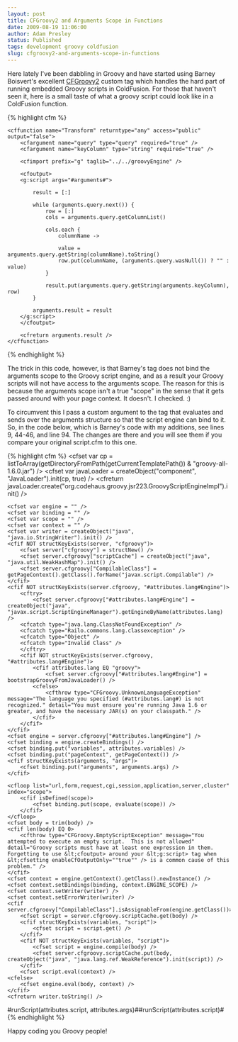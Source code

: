 ```yaml
---
layout: post
title: CFGroovy2 and Arguments Scope in Functions
date: 2009-08-19 11:06:00
author: Adam Presley
status: Published
tags: development groovy coldfusion
slug: cfgroovy2-and-arguments-scope-in-functions
---
```

Here lately I've been dabbling in Groovy and have started using Barney
Boisvert's excellent [CFGroovy2](http://www.barneyb.com/barneyblog/projects/cfgroovy2/) 
custom tag which handles the hard part of running embedded Groovy 
scripts in ColdFusion. For those that haven't seen it, here is a small 
taste of what a groovy script could look like in a ColdFusion function.  

{% highlight cfm %}
<cfcomponent>

	<cffunction name="Transform" returntype="any" access="public" output="false">
		<cfargument name="query" type="query" required="true" />
		<cfargument name="keyColumn" type="string" required="true" />

		<cfimport prefix="g" taglib="../../groovyEngine" />

		<cfoutput>
		<g:script args="#arguments#">

			result = [:]

			while (arguments.query.next()) {
				row = [:]
				cols = arguments.query.getColumnList()

				cols.each { 
					columnName -> 

					value = arguments.query.getString(columnName).toString()
					row.put(columnName, (arguments.query.wasNull()) ? "" : value)
				}

				result.put(arguments.query.getString(arguments.keyColumn), row)
			}

			arguments.result = result
		</g:script>
		</cfoutput>

		<cfreturn arguments.result />
	</cffunction>

</cfcomponent>
{% endhighlight %}

The trick in this code, however, is that Barney's tag does not bind the
arguments scope to the Groovy script engine, and as a result your Groovy
scripts will not have access to the arguments scope. The reason for this
is because the arguments scope isn't a true "scope" in the sense that it
gets passed around with your page context. It doesn't. I checked. :)   
  
To circumvent this I pass a custom argument to the tag that evaluates
and sends over the arguments structure so that the script engine can
bind to it. So, in the code below, which is Barney's code with my
additions, see lines 9, 44-46, and line 94. The changes are there and
you will see them if you compare your original script.cfm to this one.  
  
{% highlight cfm %}
<cfsilent>
<cffunction name="bootstrapGroovyFromJavaLoader" access="private" output="false" returntype="any">
	<cfset var cp = listToArray(getDirectoryFromPath(getCurrentTemplatePath()) & "groovy-all-1.6.0.jar") />
	<cfset var javaLoader = createObject("component", "JavaLoader").init(cp, true) />
	<cfreturn javaLoader.create("org.codehaus.groovy.jsr223.GroovyScriptEngineImpl").init() />
</cffunction>

<cffunction name="runScript" access="private" output="false" returntype="string">
	<cfargument name="body" type="string" required="true" />
	<cfargument name="args" type="struct" required="false" />

	<cfset var engine = "" />
	<cfset var binding = "" />
	<cfset var scope = "" />
	<cfset var context = "" />
	<cfset var writer = createObject("java", "java.io.StringWriter").init() />
	<cfif NOT structKeyExists(server, "cfgroovy")>
		<cfset server["cfgroovy"] = structNew() />
		<cfset server.cfgroovy["scriptCache"] = createObject("java", "java.util.WeakHashMap").init() />
		<cfset server.cfgroovy["CompilableClass"] = getPageContext().getClass().forName("javax.script.Compilable") />
	</cfif>
	<cfif NOT structKeyExists(server.cfgroovy, "#attributes.lang#Engine")>
		<cftry>
			<cfset server.cfgroovy["#attributes.lang#Engine"] = createObject("java", "javax.script.ScriptEngineManager").getEngineByName(attributes.lang) />
		<cfcatch type="java.lang.ClassNotFoundException" />
		<cfcatch type="Railo.commons.lang.classexception" />
		<cfcatch type="Object" />
		<cfcatch type="Invalid Class" />
		</cftry>
		<cfif NOT structKeyExists(server.cfgroovy, "#attributes.lang#Engine")>
			<cfif attributes.lang EQ "groovy">
				<cfset server.cfgroovy["#attributes.lang#Engine"] = bootstrapGroovyFromJavaLoader() />
			<cfelse>
				<cfthrow type="CFGroovy.UnknownLanguageException" message="The language you specified (#attributes.lang#) is not recognized." detail="You must ensure you're running Java 1.6 or greater, and have the necessary JAR(s) on your classpath." />
			</cfif>
		</cfif>
	</cfif>
	<cfset engine = server.cfgroovy["#attributes.lang#Engine"] />
	<cfset binding = engine.createBindings() />
	<cfset binding.put("variables", attributes.variables) />
	<cfset binding.put("pageContext", getPageContext()) />
	<cfif structKeyExists(arguments, "args")>
		<cfset binding.put("arguments", arguments.args) />
	</cfif>

	<cfloop list="url,form,request,cgi,session,application,server,cluster" index="scope">
		<cfif isDefined(scope)>
			<cfset binding.put(scope, evaluate(scope)) />
		</cfif>
	</cfloop>
	<cfset body = trim(body) />
	<cfif len(body) EQ 0>
		<cfthrow type="CFGroovy.EmptyScriptException" message="You attempted to execute an empty script.  This is not allowed" detail="Groovy scripts must have at least one expression in them.  Forgetting to use &lt;cfoutput> around your &lt;g:script> tag when &lt;cfsetting enableCfOutputOnly=""true"" /> is a common cause of this problem." />
	</cfif>
	<cfset context = engine.getContext().getClass().newInstance() />
	<cfset context.setBindings(binding, context.ENGINE_SCOPE) />
	<cfset context.setWriter(writer) />
	<cfset context.setErrorWriter(writer) />
	<cfif server.cfgroovy["CompilableClass"].isAssignableFrom(engine.getClass())>
		<cfset script = server.cfgroovy.scriptCache.get(body) />
		<cfif structKeyExists(variables, "script")>
			<cfset script = script.get() />
		</cfif>
		<cfif NOT structKeyExists(variables, "script")>
			<cfset script = engine.compile(body) />
			<cfset server.cfgroovy.scriptCache.put(body, createObject("java", "java.lang.ref.WeakReference").init(script)) />
		</cfif>
		<cfset script.eval(context) />
	<cfelse>
		<cfset engine.eval(body, context) />
	</cfif>
	<cfreturn writer.toString() />
</cffunction>
<cfif thisTag.executionMode EQ "start">
	<cfparam name="attributes.language" default="groovy" />
	<cfparam name="attributes.lang" default="#attributes.language#" />
	<cfparam name="attributes.variables" default="#caller#" />
	<cfif NOT structKeyExists(attributes, "script") AND NOT thisTag.hasEndTag>
		<cfthrow type="CFGroovy.NoScriptException" message="No script was supplied <g:script> tag." detail="The <g:script> tag required either a body or a 'script' attribute contining the Groovy script to execute." />
	</cfif>
<cfelse><!--- executionMode EQ "end" --->
	<cfif NOT structKeyExists(attributes, "script")>
		<cfset attributes.script = thisTag.generatedContent />
	</cfif>
	<cfset thisTag.generatedContent = "" />
</cfif>
<!--- forgive the missing linebreak - it's to avoid an unwanted line break in the caller's output --->
</cfsilent><cfif structKeyExists(attributes, "script") AND (NOT thisTag.hasEndTag OR thisTag.executionMode EQ "end")><cfoutput><cfif structKeyExists(attributes, "args")>#runScript(attributes.script, attributes.args)#<cfelse>#runScript(attributes.script)#</cfif></cfoutput></cfif>
{% endhighlight %}

Happy coding you Groovy people!
